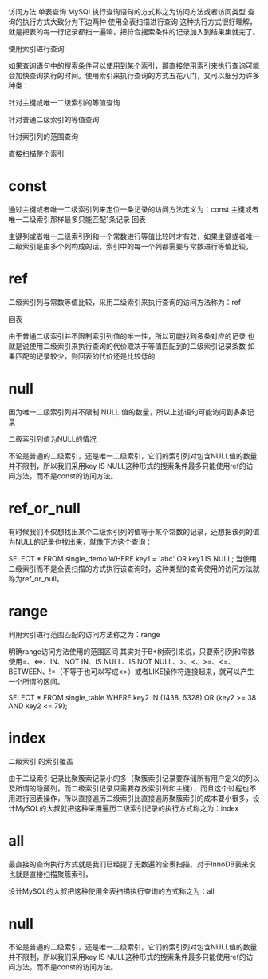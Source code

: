
访问方法
单表查询
MySQL执行查询语句的方式称之为访问方法或者访问类型
查询的执行方式大致分为下边两种
使用全表扫描进行查询
这种执行方式很好理解，就是把表的每一行记录都扫一遍嘛，把符合搜索条件的记录加入到结果集就完了。

使用索引进行查询

如果查询语句中的搜索条件可以使用到某个索引，那直接使用索引来执行查询可能会加快查询执行的时间。使用索引来执行查询的方式五花八门，又可以细分为许多种类：

针对主键或唯一二级索引的等值查询

针对普通二级索引的等值查询

针对索引列的范围查询

直接扫描整个索引


# const

通过主键或者唯一二级索引列来定位一条记录的访问方法定义为：const
主键或者唯一二级索引那样最多只能匹配1条记录
回表


主键列或者唯一二级索引列和一个常数进行等值比较时才有效，如果主键或者唯一二级索引是由多个列构成的话，索引中的每一个列都需要与常数进行等值比较，



# ref


二级索引列与常数等值比较，采用二级索引来执行查询的访问方法称为：ref

回表

由于普通二级索引并不限制索引列值的唯一性，所以可能找到多条对应的记录
也就是说使用二级索引来执行查询的代价取决于等值匹配到的二级索引记录条数
如果匹配的记录较少，则回表的代价还是比较低的


# null

因为唯一二级索引列并不限制 NULL 值的数量，所以上述语句可能访问到多条记录

二级索引列值为NULL的情况

不论是普通的二级索引，还是唯一二级索引，它们的索引列对包含NULL值的数量并不限制，所以我们采用key IS NULL这种形式的搜索条件最多只能使用ref的访问方法，而不是const的访问方法。

# ref_or_null

有时候我们不仅想找出某个二级索引列的值等于某个常数的记录，还想把该列的值为NULL的记录也找出来，就像下边这个查询：

SELECT * FROM single_demo WHERE key1 = 'abc' OR key1 IS NULL;
当使用二级索引而不是全表扫描的方式执行该查询时，这种类型的查询使用的访问方法就称为ref_or_null，



# range

利用索引进行范围匹配的访问方法称之为：range

明确range访问方法使用的范围区间
其实对于B+树索引来说，只要索引列和常数使用=、<=>、IN、NOT IN、IS NULL、IS NOT NULL、>、<、>=、<=、BETWEEN、!=（不等于也可以写成<>）或者LIKE操作符连接起来，就可以产生一个所谓的区间。



SELECT * FROM single_table WHERE key2 IN (1438, 6328) OR (key2 >= 38 AND key2 <= 79);


# index

二级索引 的索引覆盖

由于二级索引记录比聚簇索记录小的多（聚簇索引记录要存储所有用户定义的列以及所谓的隐藏列，而二级索引记录只需要存放索引列和主键），而且这个过程也不用进行回表操作，所以直接遍历二级索引比直接遍历聚簇索引的成本要小很多，设计MySQL的大叔就把这种采用遍历二级索引记录的执行方式称之为：index


# all



最直接的查询执行方式就是我们已经提了无数遍的全表扫描，对于InnoDB表来说也就是直接扫描聚簇索引，

设计MySQL的大叔把这种使用全表扫描执行查询的方式称之为：all


# null


不论是普通的二级索引，还是唯一二级索引，它们的索引列对包含NULL值的数量并不限制，所以我们采用key IS NULL这种形式的搜索条件最多只能使用ref的访问方法，而不是const的访问方法。






